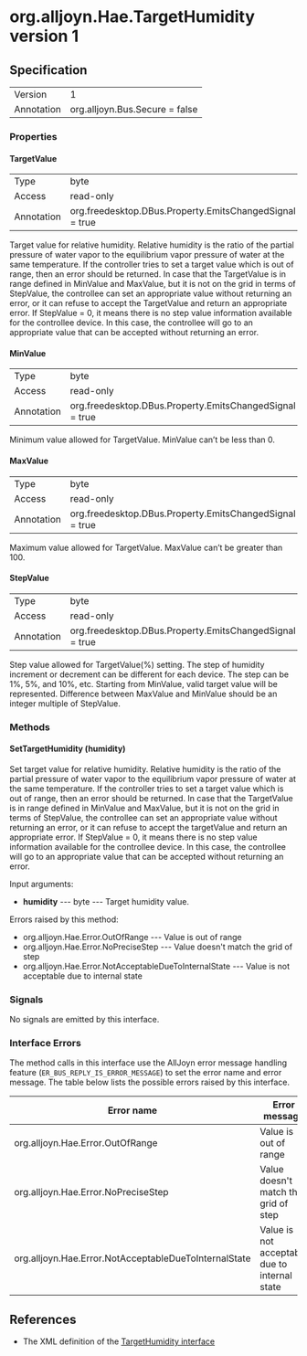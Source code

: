 # org.alljoyn.Hae.TargetHumidity version 1

## Specification

|            |                                                                |
|------------|----------------------------------------------------------------|
| Version    | 1                                                              |
| Annotation | org.alljoyn.Bus.Secure = false                                 |

### Properties

#### TargetValue

|            |                                                                |
|------------|----------------------------------------------------------------|
| Type       | byte                                                           |
| Access     | read-only                                                      |
| Annotation | org.freedesktop.DBus.Property.EmitsChangedSignal = true        |

Target value for relative humidity. Relative humidity is the ratio of the partial
pressure of water vapor to the equilibrium vapor pressure of water at the same
temperature. If the controller tries to set a target value which is out of range,
then an error should be returned. In case that the TargetValue is in range defined
in MinValue and MaxValue, but it is not on the grid in terms of StepValue, the
controllee can set an appropriate value without returning an error, or it can
refuse to accept the TargetValue and return an appropriate error.
If StepValue = 0, it means there is no step value information available for the
controllee device. In this case, the controllee will go to an appropriate value
that can be accepted without returning an error.

#### MinValue

|            |                                                                |
|------------|----------------------------------------------------------------|
| Type       | byte                                                           |
| Access     | read-only                                                      |
| Annotation | org.freedesktop.DBus.Property.EmitsChangedSignal = true        |

Minimum value allowed for TargetValue. MinValue can’t be less than 0.

#### MaxValue

|            |                                                                |
|------------|----------------------------------------------------------------|
| Type       | byte                                                           |
| Access     | read-only                                                      |
| Annotation | org.freedesktop.DBus.Property.EmitsChangedSignal = true        |

Maximum value allowed for TargetValue. MaxValue can’t be greater than 100.

#### StepValue

|            |                                                                |
|------------|----------------------------------------------------------------|
| Type       | byte                                                           |
| Access     | read-only                                                      |
| Annotation | org.freedesktop.DBus.Property.EmitsChangedSignal = true        |

Step value allowed for TargetValue(%) setting. The step of humidity increment or
decrement can be different for each device. The step can be 1%, 5%, and 10%, etc.
Starting from MinValue, valid target value will be represented. Difference between
MaxValue and MinValue should be an integer multiple of StepValue.

### Methods

#### SetTargetHumidity (humidity)

Set target value for relative humidity. Relative humidity is the ratio of the partial
pressure of water vapor to the equilibrium vapor pressure of water at the same temperature.
If the controller tries to set a target value which is out of range, then an error
should be returned. In case that the TargetValue is in range defined in MinValue
and MaxValue, but it is not on the grid in terms of StepValue, the controllee
can set an appropriate value without returning an error, or it can refuse to accept
the targetValue and return an appropriate error. If StepValue = 0, it means there
is no step value information available for the controllee device. In this case,
the controllee will go to an appropriate value that can be accepted without
returning an error.

Input arguments:

  * **humidity** --- byte --- Target humidity value.

Errors raised by this method:

  * org.alljoyn.Hae.Error.OutOfRange --- Value is out of range
  * org.alljoyn.Hae.Error.NoPreciseStep --- Value doesn't match the grid of step
  * org.alljoyn.Hae.Error.NotAcceptableDueToInternalState --- Value is not acceptable
    due to internal state


### Signals

No signals are emitted by this interface.

### Interface Errors

The method calls in this interface use the AllJoyn error message handling feature
(`ER_BUS_REPLY_IS_ERROR_MESSAGE`) to set the error name and error message. The table
below lists the possible errors raised by this interface.

| Error name                                            | Error message                                 |
|-------------------------------------------------------|-----------------------------------------------|
| org.alljoyn.Hae.Error.OutOfRange                      | Value is out of range                         |
| org.alljoyn.Hae.Error.NoPreciseStep                   | Value doesn't match the grid of step          |
| org.alljoyn.Hae.Error.NotAcceptableDueToInternalState | Value is not acceptable due to internal state |

## References

  * The XML definition of the [TargetHumidity interface](TargetHumidity-v1.xml)
